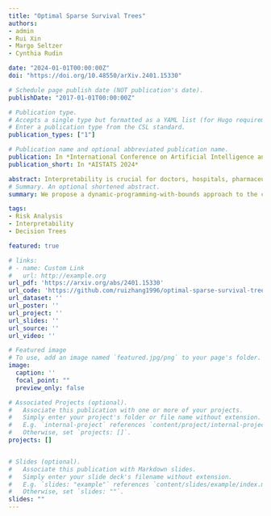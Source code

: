 ```yaml
---
title: "Optimal Sparse Survival Trees"
authors:
- admin
- Rui Xin
- Margo Seltzer
- Cynthia Rudin

date: "2024-01-01T00:00:00Z"
doi: "https://doi.org/10.48550/arXiv.2401.15330"

# Schedule page publish date (NOT publication's date).
publishDate: "2017-01-01T00:00:00Z"

# Publication type.
# Accepts a single type but formatted as a YAML list (for Hugo requirements).
# Enter a publication type from the CSL standard.
publication_types: ["1"]

# Publication name and optional abbreviated publication name.
publication: In *International Conference on Artificial Intelligence and Statistics(AISTATS), 2024*
publication_short: In *AISTATS 2024*

abstract: Interpretability is crucial for doctors, hospitals, pharmaceutical companies and biotechnology corporations to analyze and make decisions for high stakes problems that involve human health. Tree-based methods have been widely adopted for survival analysis due to their appealing interpretablility and their ability to capture complex relationships. However, most existing methods to produce survival trees rely on heuristic (or greedy) algorithms, which risk producing sub-optimal models. We present a dynamic-programming-with-bounds approach that finds provably-optimal sparse survival tree models, frequently in only a few seconds.
# Summary. An optional shortened abstract.
summary: We propose a dynamic-programming-with-bounds approach to the construction of provably-optimal sparse survival trees. We are often able to find optimal sparse trees in a few seconds.

tags:
- Risk Analysis
- Interpretability
- Decision Trees

featured: true

# links:
# - name: Custom Link
#   url: http://example.org
url_pdf: 'https://arxiv.org/abs/2401.15330'
url_code: 'https://github.com/ruizhang1996/optimal-sparse-survival-trees-public'
url_dataset: ''
url_poster: ''
url_project: ''
url_slides: ''
url_source: ''
url_video: ''

# Featured image
# To use, add an image named `featured.jpg/png` to your page's folder. 
image:
  caption: ''
  focal_point: ""
  preview_only: false

# Associated Projects (optional).
#   Associate this publication with one or more of your projects.
#   Simply enter your project's folder or file name without extension.
#   E.g. `internal-project` references `content/project/internal-project/index.md`.
#   Otherwise, set `projects: []`.
projects: []


# Slides (optional).
#   Associate this publication with Markdown slides.
#   Simply enter your slide deck's filename without extension.
#   E.g. `slides: "example"` references `content/slides/example/index.md`.
#   Otherwise, set `slides: ""`.
slides: ""
---
```


<!-- This work is driven by the results in my [previous paper](/publication/conference-paper/) on LLMs.

{{% callout note %}}
Create your slides in Markdown - click the *Slides* button to check out the example.
{{% /callout %}}

Add the publication's **full text** or **supplementary notes** here. You can use rich formatting such as including [code, math, and images](https://docs.hugoblox.com/content/writing-markdown-latex/).  -->
